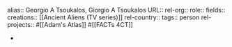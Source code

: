 alias:: Georgio A Tsoukalos, Giorgio A Tsoukalos
URL::
rel-org::
role::
fields::
creations:: [[Ancient Aliens (TV series)]]
rel-country::
tags:: person
rel-projects:: #[[Adam's Atlas]] #[[FACTs 4CT]]



-
